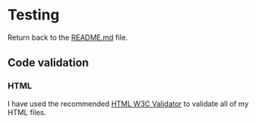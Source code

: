 # Testing

Return back to the [README.md](/README.md) file.

## Code validation

### HTML

I have used the recommended [HTML W3C Validator](https://validator.w3.org) to validate all of my HTML files.

